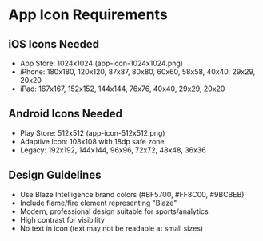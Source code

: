 # App Icon Requirements

## iOS Icons Needed
- App Store: 1024x1024 (app-icon-1024x1024.png)
- iPhone: 180x180, 120x120, 87x87, 80x80, 60x60, 58x58, 40x40, 29x29, 20x20
- iPad: 167x167, 152x152, 144x144, 76x76, 40x40, 29x29, 20x20

## Android Icons Needed
- Play Store: 512x512 (app-icon-512x512.png)
- Adaptive Icon: 108x108 with 18dp safe zone
- Legacy: 192x192, 144x144, 96x96, 72x72, 48x48, 36x36

## Design Guidelines
- Use Blaze Intelligence brand colors (#BF5700, #FF8C00, #9BCBEB)
- Include flame/fire element representing "Blaze"
- Modern, professional design suitable for sports/analytics
- High contrast for visibility
- No text in icon (text may not be readable at small sizes)
